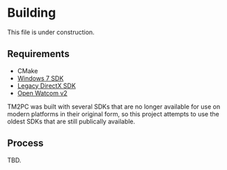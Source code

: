 # Building

This file is under construction.

## Requirements

 - CMake
 - [Windows 7 SDK](https://www.microsoft.com/en-us/download/details.aspx?id=8279)
 - [Legacy DirectX SDK](https://www.microsoft.com/en-us/download/details.aspx?id=6812)
 - [Open Watcom v2](https://github.com/open-watcom/open-watcom-v2/releases)
 
TM2PC was built with several SDKs that are no longer available for use on modern
platforms in their original form, so this project attempts to use the oldest
SDKs that are still publically available.

## Process

TBD.